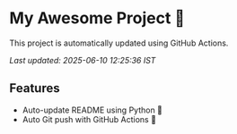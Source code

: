 # My Awesome Project 🚀

This project is automatically updated using GitHub Actions.

_Last updated: 2025-06-10 12:25:36 IST_

## Features
- Auto-update README using Python 🐍
- Auto Git push with GitHub Actions 🤖
